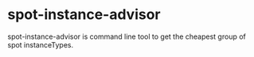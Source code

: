 # spot-instance-advisor
spot-instance-advisor is command line tool to get the cheapest group of spot instanceTypes.
